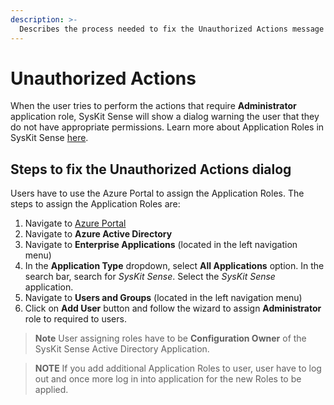 ```yaml
---
description: >-
  Describes the process needed to fix the Unauthorized Actions message users come across 
---
```


# Unauthorized Actions 

When the user tries to perform the actions that require **Administrator** application role, SysKit Sense will show a dialog warning the user that they do not have appropriate permissions. Learn more about Application Roles in SysKit Sense [here](./application-roles.md).

## Steps to fix the Unauthorized Actions dialog
Users have to use the Azure Portal to assign the Application Roles. The steps to assign the Application Roles are:
1. Navigate to [Azure Portal](https://portal.azure.com)
2. Navigate to **Azure Active Directory**
3. Navigate to **Enterprise Applications** (located in the left navigation menu)
4. In the **Application Type** dropdown, select **All Applications** option. In the search bar, search for *SysKit Sense*. Select the *SysKit Sense* application.
5. Navigate to **Users and Groups** (located in the left navigation menu)
6. Click on **Add User** button and follow the wizard to assign **Administrator** role to required to users.
>**Note** User assigning roles have to be **Configuration Owner** of the SysKit Sense Active Directory Application.

>**NOTE** If you add additional Application Roles to user, user have to log out and once more log in into application for the new Roles to be applied.